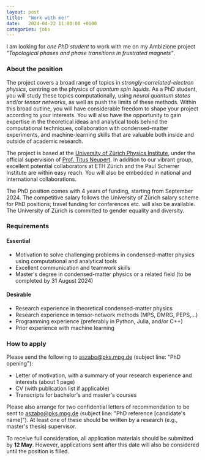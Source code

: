 ```yaml
---
layout: post
title:  "Work with me!"
date:   2024-04-22 11:00:00 +0100
categories: jobs
---
```


I am looking for *one PhD student* to work with me on my Ambizione project *"Topological phases and phase transitions in frustrated magnets"*.

### About the position

The project covers a broad range of topics in *strongly-correlated-electron physics*, centring on the physics of *quantum spin liquids*.
As a PhD student, you will study these topics computationally, using *neural quantum states* and/or *tensor networks*, as well as push the limits of these methods.
Within this broad outline, you will have considerable freedom to shape your project according to your interests.
You will also have the opportunity to gain expertise in the theoretical ideas and analytical tools behind the computational techniques, collaboration with condensed-matter experiments, and machine-learning skills that are valuable both inside and outside of academic research.

The project is based at the [University of Zürich Physics Institute](https://www.physik.uzh.ch/), under the official supervision of [Prof. Titus Neupert](https://www.physik.uzh.ch/en/groups/neupert/).
In addition to our vibrant group, excellent potential collaborators at ETH Zürich and the Paul Scherrer Institute are within easy reach.
You will also be embedded in national and international collaborations.

The PhD position comes with 4 years of funding, starting from September 2024. The competitive salary follows the University of Zürich salary scheme for PhD positions; travel funding for conferences etc. will also be available. The University of Zürich is committed to gender equality and diversity.

### Requirements

#### Essential

* Motivation to solve challenging problems in condensed-matter physics using computational and analytical tools
* Excellent communication and teamwork skills
* Master's degree in condensed-matter physics or a related field (to be completed by 31 August 2024)

#### Desirable

* Research experience in theoretical condensed-matter physics
* Research experience in tensor-network methods (MPS, DMRG, PEPS,...)
* Programming experience (preferably in Python, Julia, and/or C++)
* Prior experience with machine learning

### How to apply

Please send the following to [aszabo@pks.mpg.de](mailto:aszabo@pks.mpg.de) (subject line: "PhD opening"):
* Letter of motivation, with a summary of your research experience and interests (about 1 page)
* CV (with publication list if applicable)
* Transcripts for bachelor's and master's courses

Please also arrange for two confidential letters of recommendation to be sent to [aszabo@pks.mpg.de](mailto:aszabo@pks.mpg.de) (subject line: "PhD reference [candidate's name]"). At least one of these should be written by a research (e.g., master's thesis) supervisor.

To receive full consideration, all application materials should be submitted by **12 May**.
However, applications sent after this date will also be considered until the position is filled.
